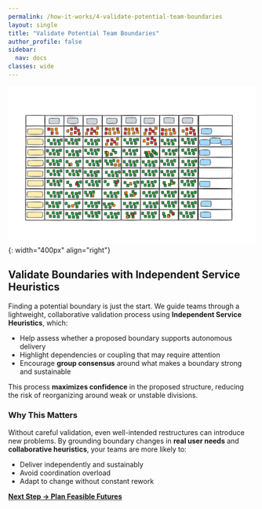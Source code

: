 ```yaml
---
permalink: /how-it-works/4-validate-potential-team-boundaries
layout: single
title: "Validate Potential Team Boundaries"
author_profile: false
sidebar:
  nav: docs
classes: wide
---
```


![Validate Potential Team Boundaries](/assets/images/faster-flow-practices/validate-potential-boundaries.png){: width="400px" align="right"}

## Validate Boundaries with Independent Service Heuristics

Finding a potential boundary is just the start. We guide teams through a lightweight, collaborative validation process using **Independent Service Heuristics**, which:

- Help assess whether a proposed boundary supports autonomous delivery
- Highlight dependencies or coupling that may require attention
- Encourage **group consensus** around what makes a boundary strong and sustainable

This process **maximizes confidence** in the proposed structure, reducing the risk of reorganizing around weak or unstable divisions.

### Why This Matters

Without careful validation, even well-intended restructures can introduce new problems. By grounding boundary changes in **real user needs** and **collaborative heuristics**, your teams are more likely to:

- Deliver independently and sustainably
- Avoid coordination overload
- Adapt to change without constant rework

[**Next Step → Plan Feasible Futures**](/how-it-works/5-plan-feasible-futures)

